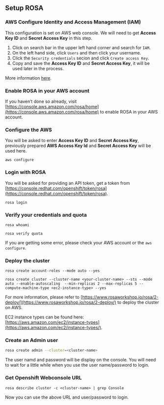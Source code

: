 ## Setup ROSA

### AWS Configure Identity and Access Management (IAM) 
This configuration is set on AWS web console. We will need to get **Access Key ID** and **Secret Access Key** in this step.

1. Click on search bar in the upper left hand corner and search for `IAM`.
2. On the left hand side, click `Users` and then click your username.
3. Click the `Security credentials` secion and click `Create access Key`.
4. Copy and save the **Access Key ID** and **Secret Access Key**, it will be used later in the process.

More information [here](https://docs.aws.amazon.com/IAM/latest/UserGuide/id_credentials_access-keys.html?icmpid=docs_iam_console#Using_CreateAccessKey).


### Enable ROSA in your AWS account
If you haven’t done so already, visit [https://console.aws.amazon.com/rosa/home](https://console.aws.amazon.com/rosa/home) to enable ROSA in your AWS account. 


### Configure the AWS
You will be asked to enter **Access Key ID** and **Secret Access Key**, previously prepared **AWS Access Key Id** and **Secret Access Key** will be used here.
```
aws configure
```
   


### Login with ROSA
   
You will be asked for providing an API token, get a token from [https://console.redhat.com/openshift/token/rosa](https://console.redhat.com/openshift/token/rosa).
```
rosa login
```

### Verify your credentials and quota
```
rosa whoami
```
```
rosa verify quota
```

If you are getting some error, please check your AWS account or the `aws configure`.    

### Deploy the cluster
```
rosa create account-roles --mode auto --yes
```
```
rosa create cluster --cluster-name <your-cluster-name> --sts --mode auto --enable-autoscaling  --min-replicas 2 --max-replicas 5 --compute-machine-type <ec2-instance-type> --yes
```
For more information, please refer to [https://www.rosaworkshop.io/rosa/2-deploy/](https://www.rosaworkshop.io/rosa/2-deploy/) to deploy the cluster on AWS.

EC2 instance types can be found here: [https://aws.amazon.com/ec2/instance-types](https://aws.amazon.com/ec2/instance-types/).


### Create an Admin user

```sh
rosa create admin --cluster=<cluster-name>
```

The user namd and password will be display on the console.
You will need to wait for a little while when you use the user name/password to login.


### Get Openshift Webconsole URL
```
rosa describe cluster -c <cluster-name> | grep Console
```

Now you can use the above URL and user/password to login.
